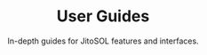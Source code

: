 ---
title: 'User Guides'
order: 3
section_type: 'header'
subtitle: 'In-depth guides for JitoSOL features and interfaces.'
---